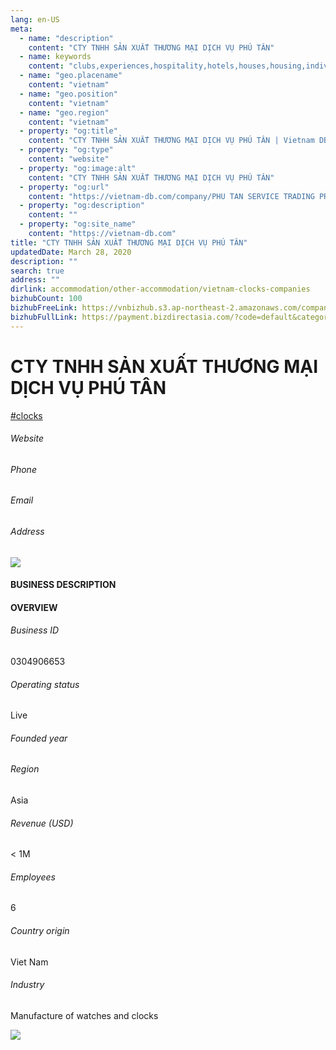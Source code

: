 ```yaml
---
lang: en-US
meta:
  - name: "description"
    content: "CTY TNHH SẢN XUẤT THƯƠNG MẠI DỊCH VỤ PHÚ TÂN"
  - name: keywords
    content: "clubs,experiences,hospitality,hotels,houses,housing,individual,laptops,membership,residential,resort,resorts,speakers,spirits,virtual,wireless,wireless,vietnam-clocks-companies"
  - name: "geo.placename"
    content: "vietnam"
  - name: "geo.position"
    content: "vietnam"
  - name: "geo.region"
    content: "vietnam"
  - property: "og:title"
    content: "CTY TNHH SẢN XUẤT THƯƠNG MẠI DỊCH VỤ PHÚ TÂN | Vietnam DB"
  - property: "og:type"
    content: "website"
  - property: "og:image:alt"
    content: "CTY TNHH SẢN XUẤT THƯƠNG MẠI DỊCH VỤ PHÚ TÂN"
  - property: "og:url"
    content: "https://vietnam-db.com/company/PHU TAN SERVICE TRADING PRODUCTION COMPANY LIMITED-3073365"
  - property: "og:description"
    content: ""
  - property: "og:site_name"
    content: "https://vietnam-db.com"
title: "CTY TNHH SẢN XUẤT THƯƠNG MẠI DỊCH VỤ PHÚ TÂN"
updatedDate: March 28, 2020
description: ""
search: true
address: ""
dirlink: accommodation/other-accommodation/vietnam-clocks-companies
bizhubCount: 100
bizhubFreeLink: https://vnbizhub.s3.ap-northeast-2.amazonaws.com/companies/vietnam-clocks-companies_preview.xlsx
bizhubFullLink: https://payment.bizdirectasia.com/?code=default&category=bizhub&item=vietnam-clocks-companies&redirect=https://vietnam-db.com
---
```



<div class="bd-item">
    <div class="item-content">
        <div class="detail-title-wrap">
            <h1 class="detail-title">
                CTY TNHH SẢN XUẤT THƯƠNG MẠI DỊCH VỤ PHÚ TÂN
            </h1>
        </div>
		<div class="detail-tagslist"><a href="/accommodation/other-accommodation/tags/clocks" class="detail-tagitem">#clocks</a></div>
        <h6 class="bd-label">Website</h6>
        <p></p>
		<h6 class="bd-label">Phone</h6>
        <p></p>
        <h6 class="bd-label">Email</h6>
        <p><a class="textColorPrimary" href="#"></a></p>
        <h6 class="bd-label">Address</h6>
        <p></p>
    </div>
</div>

<div class="banner-wrap text-center"><a href="" class="banner-link"><img src="/assets/vndb.com/BannerAds2.jpg" class="banner-img"></a></div>

<div class="bd-item">
    <div class="item-content">
        <h4 class="textColorPrimary item-title">BUSINESS DESCRIPTION</h4>
        <p></p>
    </div>
</div>

<div class="bd-item">
    <div class="item-content">
        <h4 class="textColorPrimary item-title">OVERVIEW</h4>
        <div class="item-info">
            <h6 class="bd-label">Business ID</h6>
            <p>0304906653</p>
        </div>
        <div class="item-info">
            <h6 class="bd-label">Operating status</h6>
            <p>Live<small class="bd-status_dot live"></small></p>
        </div>
        <div class="item-info">
            <h6 class="bd-label">Founded year</h6>
            <p></p>
        </div>
        <div class="item-info">
            <h6 class="bd-label">Region</h6>
            <p>Asia</p>
        </div>
        <div class="item-info">
            <h6 class="bd-label">Revenue (USD)</h6>
            <p>&lt; 1M</p>
        </div>
        <div class="item-info">
            <h6 class="bd-label">Employees</h6>
            <p>6</p>
        </div>
        <div class="item-info">
            <h6 class="bd-label">Country origin</h6>
            <p>Viet Nam</p>
        </div>
        <div class="item-info">
            <h6 class="bd-label">Industry</h6>
            <p>Manufacture of watches and clocks</p>
        </div>
    </div>
</div>

<div class="banner-wrap text-center"><a href="" class="banner-link"><img src="/assets/vndb.com/BannerAd_04_728x90.jpg" class="banner-img"></a></div>

<CustomPopup popupTitle="ENTER EMAIL TO DOWNLOAD" popupSubTitle="The companies data will be sent to your inbox. Please enter your email." :free="this.$frontmatter.bizhubFreeLink" :paid="this.$frontmatter.bizhubFullLink" :count="this.$frontmatter.bizhubCount"/>

